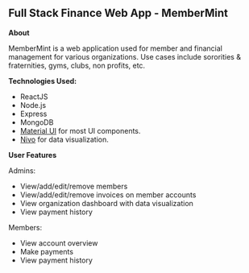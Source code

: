 ## Full Stack Finance Web App - MemberMint

**About**

MemberMint is a web application used for member and financial management for various organizations. Use cases include sororities & fraternities, gyms, clubs, non profits, etc.

**Technologies Used:**

- ReactJS
- Node.js
- Express
- MongoDB
- [Material UI](https://mui.com/) for most UI components.
- [Nivo](https://nivo.rocks/) for data visualization.

**User Features**

Admins:

- View/add/edit/remove members
- View/add/edit/remove invoices on member accounts
- View organization dashboard with data visualization
- View payment history

Members:

- View account overview
- Make payments
- View payment history
